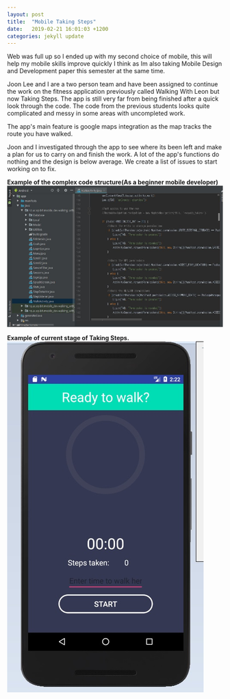 ```yaml
---
layout: post
title:  "Mobile Taking Steps"
date:   2019-02-21 16:01:03 +1200
categories: jekyll update
---
```


Web was full up so I ended up with my second choice of mobile, this will help my mobile skills improve quickly I think as Im also taking Mobile Design and Development paper this semester at the same time.

Joon Lee and I are a two person team and have been assigned to continue the work on the fitness application previously called Walking With Leon but now Taking Steps. The app is still very far from being finished after a quick look through the code. The code from the previous students looks quite complicated and messy in some areas with uncompleted work.

The app's main feature is google maps integration as the map tracks the route you have walked.

Joon and I investigated through the app to see where its been left and make a plan for us to carry on and finish the work. A lot of the app's functions do nothing and the design is below average. We create a list of issues to start working on to fix.


**Example of the complex code structure(As a beginner mobile developer)**
![](/assets/feb21_1.jpg)
  

**Example of current stage of Taking Steps.**
![](/assets/feb21_2.jpg)